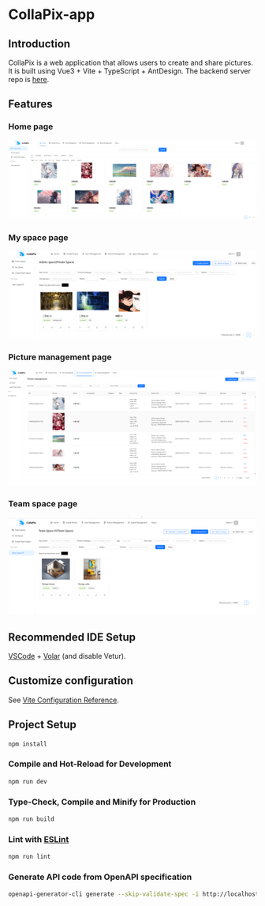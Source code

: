 # CollaPix-app

## Introduction
CollaPix is a web application that allows users to create and share pictures. It is built using Vue3 + Vite + TypeScript + AntDesign. The backend server repo is [here](https://github.com/1347428036/CollaPix_DDD).

## Features
### Home page
![](doc/static/collapix-home-page-img.png)
### My space page
![](doc/static/collapix-my-space-page-img.png)
### Picture management page
![](doc/static/collapix-picture-management-page-img.png)
### Team space page
![](doc/static/collapix-team-space-page-img.png)

## Recommended IDE Setup

[VSCode](https://code.visualstudio.com/) +
[Volar](https://marketplace.visualstudio.com/items?itemName=Vue.volar) (and disable Vetur).

## Customize configuration

See [Vite Configuration Reference](https://vite.dev/config/).

## Project Setup

```sh
npm install
```

### Compile and Hot-Reload for Development

```sh
npm run dev
```

### Type-Check, Compile and Minify for Production

```sh
npm run build
```

### Lint with [ESLint](https://eslint.org/)

```sh
npm run lint
```

### Generate API code from OpenAPI specification

```sh
openapi-generator-cli generate --skip-validate-spec -i http://localhost:8123/api/v3/api-docs/CollaPix -g typescript-axios -o ./generated
```
